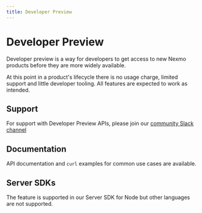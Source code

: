 ```yaml
---
title: Developer Preview
---
```


# Developer Preview

Developer preview is a way for developers to get access to new Nexmo products before they are more widely available.

At this point in a product's lifecycle there is no usage charge, limited support and little developer tooling. All features are expected to work as intended.

## Support

For support with Developer Preview APIs, please join our [community Slack channel](/slack)

## Documentation

API documentation and `curl` examples for common use cases are available.

## Server SDKs

The feature is supported in our Server SDK for Node but other languages are not supported.

